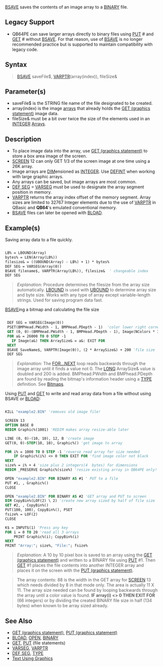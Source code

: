 [BSAVE](BSAVE) saves the contents of an image array to a [BINARY](BINARY) file.

## Legacy Support

* QB64PE can save larger arrays directly to binary files using [PUT](PUT) # and [GET](GET) # without [BSAVE](BSAVE). For that reason, use of [BSAVE](BSAVE) is no longer recommended practice but is supported to maintain compatibility with legacy code.

## Syntax

> [BSAVE](BSAVE) saveFile$, [VARPTR](VARPTR)(array(index)), fileSize&

## Parameter(s)

* saveFile$ is the STRING file name of the file designated to be created.
* array(index) is the image [arrays](arrays) that already holds the [GET (graphics statement)](GET-(graphics-statement)) image data.
* fileSize& must be a bit over twice the size of the elements used in an [INTEGER](INTEGER) [Arrays](Arrays).

## Description

* To place image data into the array, use [GET (graphics statement)](GET-(graphics-statement)) to store a box area image of the screen.
* [SCREEN](SCREEN) 12 can only GET 1/3 of the screen image at one time using a 26K array. 
* Image arrays are [DIM](DIM)ensioned as [INTEGER](INTEGER). Use [DEFINT](DEFINT) when working with large graphic arrays.
* Any arrays can be saved, but image arrays are most common.
* [DEF SEG](DEF-SEG) = [VARSEG](VARSEG) must be used to designate the array segment position in memory.
* [VARPTR](VARPTR) returns the array index offset of the memory segment. Array sizes are limited to 32767 Integer elements due to the use of [VARPTR](VARPTR) in QBasic and **QB64**'s emulated conventional memory.
* [BSAVE](BSAVE) files can later be opened with [BLOAD](BLOAD).

## Example(s)

Saving array data to a file quickly.

```vb

LB% = LBOUND(Array)
bytes% = LEN(Array(LB%))
filesize& = ((UBOUND(Array) - LB%) + 1) * bytes% 
DEF SEG = VARSEG(Array(0))
BSAVE filename$, VARPTR(Array(LB%)), filesize&  ' changeable index
DEF SEG 

```

> *Explanation:* Procedure determines the filesize from the array size automatically. [LBOUND](LBOUND) is used with [UBOUND](UBOUND) to determine array size and byte size. Works with any type of array except variable-length strings. Used for saving program data fast.

[BSAVE](BSAVE)ing a bitmap and calculating the file size

```vb

 DEF SEG = VARSEG(Image(0))
 PSET(BMPHead.PWidth - 1, BMPHead.PDepth - 1)  'color lower right corner if black
 GET (0, 0)-(BMPHead.PWidth - 1, BMPHead.PDepth - 1), Image(NColors * 3) ' for 16 or 256 colors
 FOR a& = 26000 TO 0 STEP -1
   IF Image(a&) THEN ArraySize& = a&: EXIT FOR
 NEXT
 BSAVE SaveName$, VARPTR(Image(0)), (2 * ArraySize&) + 200 'file size
 DEF SEG 

```

> *Explanation:* The [FOR...NEXT](FOR...NEXT) loop reads backwards through the image array until it finds a value not 0. The [LONG](LONG) ArraySize& value is doubled and 200 is added. BMPhead.PWidth and BMPhead.PDepth are found by reading the bitmap's information header using a [TYPE](TYPE) definition. See [Bitmaps](Bitmaps).

Using [PUT](PUT) and [GET](GET) to write and read array data from a file without using BSAVE or [BLOAD](BLOAD):

```vb

KILL "example2.BIN" 'removes old image file!

SCREEN 13
OPTION BASE 0
REDIM Graphic%(1001) 'REDIM makes array resize-able later

LINE (0, 0)-(10, 10), 12, B 'create image
GET(0, 0)-STEP(10, 10), Graphic%() 'get image to array

FOR i% = 1000 TO 0 STEP -1 'reverse read array for size needed
    IF Graphic%(i%) <> 0 THEN EXIT FOR 'find image color not black
NEXT
size% = i% + 4 'size plus 2 integers(4  bytes) for dimensions 
REDIM _PRESERVE Graphic%(size%) 'resize existing array in QB64PE only!

OPEN "example2.BIN" FOR BINARY AS #1 ' PUT to a file
PUT #1, , Graphic%()
CLOSE

OPEN "example2.BIN" FOR BINARY AS #2 'GET array and PUT to screen
DIM CopyBin%(LOF(2) \ 2) 'create new array sized by half of file size
GET #2, , CopyBin%()
PUT(100, 100), CopyBin%(), PSET
fsize% = LOF(2)
CLOSE

K$ = INPUT$(1) 'Press any key 
FOR i = 0 TO 20 'read all 3 arrays
    PRINT Graphic%(i); CopyBin%(i)
NEXT
PRINT "Array:"; size%, "File:"; fsize%

```

> *Explanation:* A 10 by 10 pixel box is saved to an array using the [GET (graphics statement)](GET-(graphics-statement)) and written to a BINARY file using [PUT](PUT) #1. Then [GET](GET) #1 places the file contents into another INTEGER array and places it on the screen with the [PUT (graphics statement)](PUT-(graphics-statement)).

>  The array contents: 88 is the width in the GET array for [SCREEN](SCREEN) 13 which needs divided by 8 in that mode only. The area is actually 11 X 11. The array size needed can be found by looping backwards through the array until a color value is found. **IF array(i) <> 0 THEN EXIT FOR** (66 integers) or by dividing the created BINARY file size in half (134 bytes) when known to be array sized already.

## See Also

* [GET (graphics statement)](GET-(graphics-statement)), [PUT (graphics statement)](PUT-(graphics-statement))
* [BLOAD](BLOAD), [OPEN](OPEN), [BINARY](BINARY)
* [GET](GET), [PUT](PUT) (file statements)
* [VARSEG](VARSEG), [VARPTR](VARPTR)
* [DEF SEG](DEF-SEG), [TYPE](TYPE)
* [Text Using Graphics](Text-Using-Graphics)
